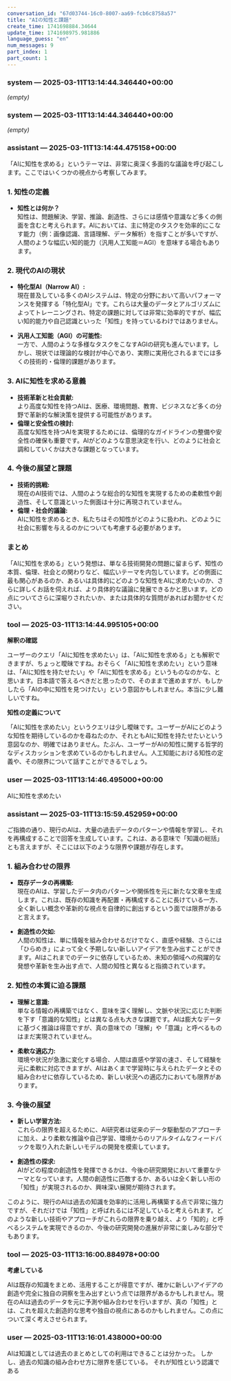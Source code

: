 ```yaml
---
conversation_id: "67d03744-16c0-8007-aa69-fcb6c8758a57"
title: "AIの知性と課題"
create_time: 1741698884.34644
update_time: 1741698975.981886
language_guess: "en"
num_messages: 9
part_index: 1
part_count: 1
---
```


### system — 2025-03-11T13:14:44.346440+00:00

_(empty)_

### system — 2025-03-11T13:14:44.346440+00:00

_(empty)_

### assistant — 2025-03-11T13:14:44.475158+00:00

「AIに知性を求める」というテーマは、非常に奥深く多面的な議論を呼び起こします。ここではいくつかの視点から考察してみます。

### 1. 知性の定義
- **知性とは何か？**  
  知性は、問題解決、学習、推論、創造性、さらには感情や意識など多くの側面を含むと考えられます。AIにおいては、主に特定のタスクを効率的にこなす能力（例：画像認識、言語理解、データ解析）を指すことが多いですが、人間のような幅広い知的能力（汎用人工知能＝AGI）を意味する場合もあります。

### 2. 現代のAIの現状
- **特化型AI（Narrow AI）:**  
  現在普及している多くのAIシステムは、特定の分野において高いパフォーマンスを発揮する「特化型AI」です。これらは大量のデータとアルゴリズムによってトレーニングされ、特定の課題に対しては非常に効率的ですが、幅広い知的能力や自己認識といった「知性」を持っているわけではありません。
  
- **汎用人工知能（AGI）の可能性:**  
  一方で、人間のような多様なタスクをこなすAGIの研究も進んでいます。しかし、現状では理論的な検討が中心であり、実際に実用化されるまでには多くの技術的・倫理的課題があります。

### 3. AIに知性を求める意義
- **技術革新と社会貢献:**  
  より高度な知性を持つAIは、医療、環境問題、教育、ビジネスなど多くの分野で革新的な解決策を提供する可能性があります。  
- **倫理と安全性の検討:**  
  高度な知性を持つAIを実現するためには、倫理的なガイドラインの整備や安全性の確保も重要です。AIがどのような意思決定を行い、どのように社会と調和していくかは大きな課題となっています。

### 4. 今後の展望と課題
- **技術的挑戦:**  
  現在のAI技術では、人間のような総合的な知性を実現するための柔軟性や創造性、そして意識といった側面は十分に再現されていません。  
- **倫理・社会的議論:**  
  AIに知性を求めるとき、私たちはその知性がどのように扱われ、どのように社会に影響を与えるのかについても考慮する必要があります。

### まとめ
「AIに知性を求める」という発想は、単なる技術開発の問題に留まらず、知性の本質、倫理、社会との関わりなど、幅広いテーマを内包しています。どの側面に最も関心があるのか、あるいは具体的にどのような知性をAIに求めたいのか、さらに詳しくお話を伺えれば、より具体的な議論に発展できるかと思います。どの点についてさらに深堀りされたいか、または具体的な質問があればお聞かせください。

### tool — 2025-03-11T13:14:44.995105+00:00

**解釈の確認**

ユーザーのクエリ「AIに知性を求めたい」は、「AIに知性を求める」とも解釈できますが、ちょっと曖昧ですね。おそらく「AIに知性を求めたい」という意味は、「AIに知性を持たせたい」や「AIに知性を求める」というものなのかな、と思います。日本語で答えるべきだと思ったので、そのままで進めますが、もしかしたら「AIの中に知性を見つけたい」という意図かもしれません。本当に少し難しいですね。

**知性の定義について**

「AIに知性を求めたい」というクエリは少し曖昧です。ユーザーがAIにどのような知性を期待しているのかを尋ねたのか、それともAIに知性を持たせたいという意図なのか、明確ではありません。たぶん、ユーザーがAIの知性に関する哲学的なディスカッションを求めているのかもしれません。人工知能における知性の定義や、その限界について話すことができるでしょう。

### user — 2025-03-11T13:14:46.495000+00:00

AIに知性を求めたい

### assistant — 2025-03-11T13:15:59.452959+00:00

ご指摘の通り、現行のAIは、大量の過去データのパターンや情報を学習し、それを再構成することで回答を生成しています。これは、ある意味で「知識の総括」とも言えますが、そこには以下のような限界や課題が存在します。

### 1. 組み合わせの限界
- **既存データの再構築:**  
  現在のAIは、学習したデータ内のパターンや関係性を元に新たな文章を生成します。これは、既存の知識を再配置・再構成することに長けている一方、全く新しい概念や革新的な視点を自律的に創出するという面では限界があると言えます。

- **創造性の欠如:**  
  人間の知性は、単に情報を組み合わせるだけでなく、直感や経験、さらには「ひらめき」によって全く予期しない新しいアイデアを生み出すことができます。AIはこれまでのデータに依存しているため、未知の領域への飛躍的な発想や革新を生み出す点で、人間の知性と異なると指摘されています。

### 2. 知性の本質に迫る課題
- **理解と意識:**  
  単なる情報の再構築ではなく、意味を深く理解し、文脈や状況に応じた判断を下す「意識的な知性」とは異なる点も大きな課題です。AIは膨大なデータに基づく推論は得意ですが、真の意味での「理解」や「意識」と呼べるものはまだ実現されていません。

- **柔軟な適応力:**  
  環境や状況が急激に変化する場合、人間は直感や学習の速さ、そして経験を元に柔軟に対応できますが、AIはあくまで学習時に与えられたデータとその組み合わせに依存しているため、新しい状況への適応力においても限界があります。

### 3. 今後の展望
- **新しい学習方法:**  
  これらの限界を超えるために、AI研究者は従来のデータ駆動型のアプローチに加え、より柔軟な推論や自己学習、環境からのリアルタイムなフィードバックを取り入れた新しいモデルの開発を模索しています。

- **創造性の探求:**  
  AIがどの程度の創造性を発揮できるかは、今後の研究開発において重要なテーマとなっています。人間の創造性に匹敵するか、あるいは全く新しい形の「知性」が実現されるのか、興味深い展開が期待されます。

このように、現行のAIは過去の知識を効率的に活用し再構築する点で非常に強力ですが、それだけでは「知性」と呼ばれるには不足していると考えられます。どのような新しい技術やアプローチがこれらの限界を乗り越え、より「知的」と呼べるシステムを実現できるのか、今後の研究開発の進展が非常に楽しみな部分でもあります。

### tool — 2025-03-11T13:16:00.884978+00:00

**考慮している**

AIは既存の知識をまとめ、活用することが得意ですが、確かに新しいアイデアの創造や完全に独自の洞察を生み出すという点では限界があるかもしれません。現在のAIは過去のデータを元に予測や組み合わせを行いますが、真の「知性」とは、これを超えた創造的な思考や独自の視点にあるのかもしれません。この点について深く考えさせられます。

### user — 2025-03-11T13:16:01.438000+00:00

AIは知識としては過去のまとめとしての利用はできることは分かった。
しかし、過去の知識の組み合わせ方に限界を感じている。
それが知性という認識である
